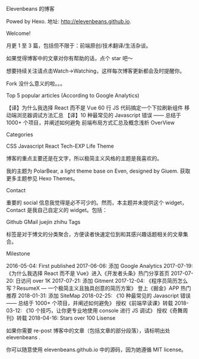 
Elevenbeans 的博客

Powed by Hexo. 地址: http://elevenbeans.github.io.

Welcome!

月更 1 至 3 篇，包括但不限于：前端原创/技术翻译/生活杂谈。

如果觉得博客中的文章对你有帮助的话，点个 star 吧～

想要持续关注请点击Watch->Watching，这样每次博客更新都会及时提醒你。

Fork 没什么意义的啦。。。

Top 5 popular articles (According to Google Analytics)

【译】为什么我选择 React 而不是 Vue 
60 行 JS 代码搞定一个下拉刷新组件 
移动端浏览器调试方法汇总 
【译】10 种最常见的 Javascript 错误 —— 总结于 1000+ 个项目，并阐述如何避免 
前端布局方式汇总及概念浅析 
OverView

Categories

CSS
Javascript
React
Tech-EXP
Life
Theme

博客的重点主要还是在文字，所以极简主义风格的主题是我喜欢的。

我的主题为 PolarBear, a light theme base on Even, designed by Giuem. 获取更多主题参见 Hexo Themes。

Contact

重要的 social 信息我觉得是必不可少的。然而，本主题并未提供这个 widget，Contact 是我自己自定义的 widget。包括：

Github
GMail
juejin
zhihu
Tags

标签是对于博文的分类聚合，方便读者快速定位到和其感兴趣话题相关的文章集合。

Milestone

2016-05-04: First published
2017-06-06: 添加 Google Analytics
2017-07-19: 《为什么我选择 React 而不是 Vue》进入《开发者头条》热门分享首页
2017-07-20: 日访问 over 1K
2017-07-21: 添加 Gitment
2017-12-04: 《程序员简历怎么写？ResumeX — 一个极简主义且独具创意的简历方案》 登上《掘金》APP 热门推荐
2018-01-31: 添加 SiteMap
2018-02-25: 《10 种最常见的 Javascript 错误 —— 总结于 1000+ 个项目，并阐述如何避免》 授权《前端早读课》转载
2018-03-12: 《10 个技巧，让你更专业地使用 console 进行 JS 调试》 授权《奇舞周刊》转载
2018-04-16: Stars over 100
Lisense

如果你需要 re-post 博客中的文章（包括文章的部分段落），请标明出处 elevenbeans .

你可以随意使用 elevenbeans.github.io 中的源码，因为她遵循 MIT license。
